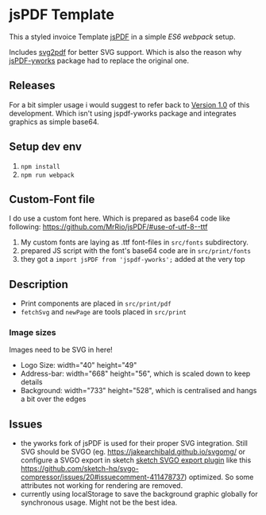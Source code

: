 # jsPDF Template

This a styled invoice Template [jsPDF](https://github.com/MrRio/jsPDF) in a simple _ES6 webpack_ setup.

Includes [svg2pdf](https://github.com/yWorks/svg2pdf.js) for better SVG support. Which is also the reason why [jsPDF-yworks](https://github.com/yWorks/jsPDF) package had to replace the original one.

## Releases

For a bit simpler usage i would suggest to refer back to [Version 1.0](https://github.com/AndreKelling/jspdf-template/releases/tag/1.0) of this development. Which isn't using jspdf-yworks package and integrates graphics as simple base64.

## Setup dev env

1. `npm install`
2. `npm run webpack`

## Custom-Font file

I do use a custom font here. Which is prepared as base64 code like following: https://github.com/MrRio/jsPDF/#use-of-utf-8--ttf

1. My custom fonts are laying as .ttf font-files in `src/fonts` subdirectory.
2. prepared JS script with the font's base64 code are in `src/print/fonts`
3. they got a `import jsPDF from 'jspdf-yworks';` added at the very top

## Description

* Print components are placed in `src/print/pdf`
* `fetchSvg` and `newPage` are tools placed in `src/print`

### Image sizes

Images need to be SVG in here!

* Logo Size: width="40" height="49"
* Address-bar: width="668" height="56", which is scaled down to keep details
* Background: width="733" height="528", which is centralised and hangs a bit over the edges

## Issues

* the yworks fork of jsPDF is used for their proper SVG integration. Still SVG should be SVGO (eg. https://jakearchibald.github.io/svgomg/ or configure a SVGO export in sketch [sketch SVGO export plugin](https://www.sketch.com/extensions/plugins/svgo-compressor/) like this https://github.com/sketch-hq/svgo-compressor/issues/20#issuecomment-411478737) optimized. So some attributes not working for rendering are removed.
* currently using localStorage to save the background graphic globally for synchronous usage. Might not be the best idea.

